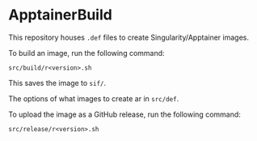 # ApptainerBuild

This repository houses `.def` files to create Singularity/Apptainer images.

To build an image, run the following command:

```
src/build/r<version>.sh
```

This saves the image to `sif/`.

The options of what images to create ar in `src/def`.

To upload the image as a GitHub release, run the following command:

```
src/release/r<version>.sh
``````